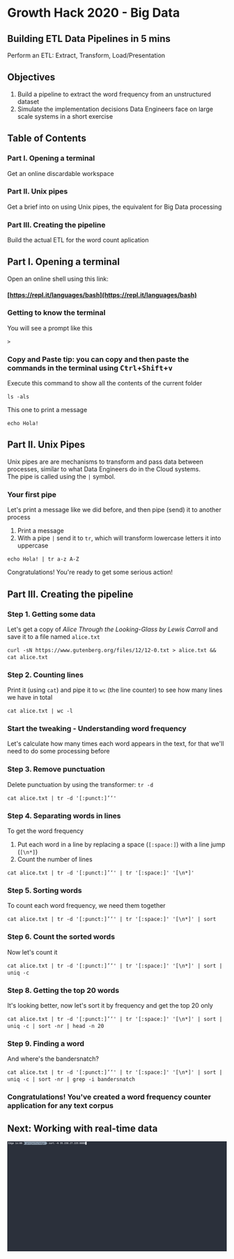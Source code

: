 # Growth Hack 2020 - Big Data
## Building ETL Data Pipelines in 5 mins
Perform an ETL: Extract, Transform, Load/Presentation

## Objectives
1. Build a pipeline to extract the word frequency from an unstructured dataset
1. Simulate the implementation decisions Data Engineers face on large scale systems in a short exercise

## Table of Contents
### Part I. Opening a terminal
Get an online discardable workspace
### Part II. Unix pipes
Get a brief into on using Unix pipes, the equivalent for Big Data processing
### Part III. Creating the pipeline
Build the actual ETL for the word count aplication

## Part I. Opening a terminal
Open an online shell using this link:  
#### [https://repl.it/languages/bash](https://repl.it/languages/bash)

### Getting to know the terminal
You will see a prompt like this
```
>
```
### Copy and Paste tip: you can copy and then paste the commands in the terminal using <kbd>Ctrl</kbd>+<kbd>Shift</kbd>+<kbd>v</kbd>

Execute this command to show all the contents of the current folder
```
ls -als
```
This one to print a message
```
echo Hola!
```

## Part II. Unix Pipes
Unix pipes are are mechanisms to transform and pass data between processes, similar to what Data Engineers do in the Cloud systems.  
The pipe is called using the `|` symbol.

### Your first pipe
Let's print a message like we did before, and then pipe (send) it to another process
1. Print a message
2. With a pipe `|` send it to `tr`, which will transform lowercase letters it into uppercase
```
echo Hola! | tr a-z A-Z
```
Congratulations! You're ready to get some serious action!

## Part III. Creating the pipeline
### Step 1. Getting some data
Let's get a copy of *Alice Through the Looking-Glass by Lewis Carroll* and save it to a file named `alice.txt`
```
curl -sN https://www.gutenberg.org/files/12/12-0.txt > alice.txt && cat alice.txt
```

### Step 2. Counting lines
Print it (using `cat`) and pipe it to `wc` (the line counter) to see how many lines we have in total
```
cat alice.txt | wc -l
```

### Start the tweaking - Understanding word frequency
Let's calculate how many times each word appears in the text, for that we'll need to do some processing before

### Step 3. Remove punctuation
Delete punctuation by using the transformer: `tr -d`
```
cat alice.txt | tr -d '[:punct:]’‘'
```

### Step 4. Separating words in lines   
To get the word frequency
1. Put each word in a line by replacing a space (`[:space:]`) with a line jump (`[\n*]`)
2. Count the number of lines
```
cat alice.txt | tr -d '[:punct:]’‘' | tr '[:space:]' '[\n*]'
```

### Step 5. Sorting words
To count each word frequency, we need them together
```
cat alice.txt | tr -d '[:punct:]’‘' | tr '[:space:]' '[\n*]' | sort
```

### Step 6. Count the sorted words
Now let's count it
```
cat alice.txt | tr -d '[:punct:]’‘' | tr '[:space:]' '[\n*]' | sort | uniq -c
```

### Step 8. Getting the top 20 words
It's looking better, now let's sort it by frequency and get the top 20 only
```
cat alice.txt | tr -d '[:punct:]’‘' | tr '[:space:]' '[\n*]' | sort | uniq -c | sort -nr | head -n 20
```

### Step 9. Finding a word
And where's the bandersnatch?
```
cat alice.txt | tr -d '[:punct:]’‘' | tr '[:space:]' '[\n*]' | sort | uniq -c | sort -nr | grep -i bandersnatch
```

### Congratulations! You've created a word frequency counter application for any text corpus

## Next: Working with real-time data
![Demo Streaming Data](img/curl_stream.gif)
